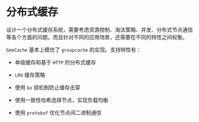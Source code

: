 # 分布式缓存

设计一个分布式缓存系统，需要考虑资源控制、淘汰策略、并发、分布式节点通信等各个方面的问题。而且针对不同的应用场景，还需要在不同的特性之间权衡。

`GeeCache` 基本上模仿了 `groupcache` 的实现。支持特性有：

- 单级缓存和基于 `HTTP` 的分布式缓存

- `LRU` 缓存策略

- 使用 `Go` 锁机制防止缓存击穿

- 使用一致性哈希选择节点，实现负载均衡

- 使用 `protobuf` 优化节点间二进制通信